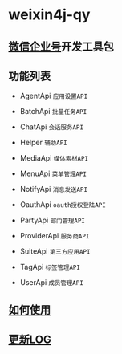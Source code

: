 weixin4j-qy
===========

[微信企业号](http://qydev.weixin.qq.com/wiki/index.php)开发工具包
---------------------------------------------------------------

功能列表
-------

  * AgentApi `应用设置API`

  * BatchApi `批量任务API`

  * ChatApi `会话服务API`

  * Helper `辅助API`

  * MediaApi `媒体素材API`
  
  * MenuApi `菜单管理API`
  
  * NotifyApi `消息发送API`

  * OauthApi `oauth授权登陆API`

  * PartyApi `部门管理API`

  * ProviderApi `服务商API`

  * SuiteApi `第三方应用API`

  * TagApi `标签管理API`
	
  * UserApi `成员管理API`
  

[如何使用](https://github.com/foxinmy/weixin4j/wiki/%E5%A6%82%E4%BD%95%E4%BD%BF%E7%94%A8SDK)
---------

[更新LOG](./CHANGE.md)
----------------------